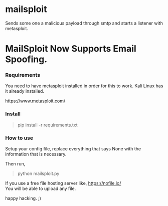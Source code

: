# mailsploit
Sends some one a malicious payload through smtp and starts a listener with metasploit.

# MailSploit Now Supports Email Spoofing.

### Requirements
You need to have metasploit installed in order for this to work.
Kali Linux has it already installed.

https://www.metasploit.com/


### Install

> pip install -r requirements.txt

### How to use

Setup your config file, replace everything that says None with the information that is necessary.

Then run,

> python mailsploit.py

If you use a free file hosting server like, 
https://nofile.io/  
You will be able to upload any file.

happy hacking. ;)
